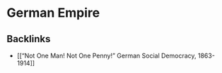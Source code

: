 # German Empire



<a id="org9e6d773"></a>

## Backlinks

-   [[&ldquo;Not One Man! Not One Penny!&rdquo; German Social Democracy, 1863-1914]]
